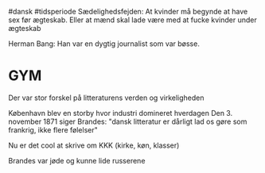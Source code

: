 #dansk #tidsperiode 
Sædelighedsfejden: At kvinder må begynde at have sex før ægteskab. Eller at mænd skal lade være med at fucke kvinder under ægteskab

Herman Bang: Han var en dygtig journalist som var bøsse.

# GYM
Der var stor forskel på litteraturens verden og virkeligheden

København blev en storby hvor industri domineret hverdagen
Den 3. november 1871 siger Brandes: "dansk litteratur er dårligt lad os gøre som frankrig, ikke flere følelser"

Nu er det cool at skrive om KKK (kirke, køn, klasser)

Brandes var jøde og kunne lide russerene

